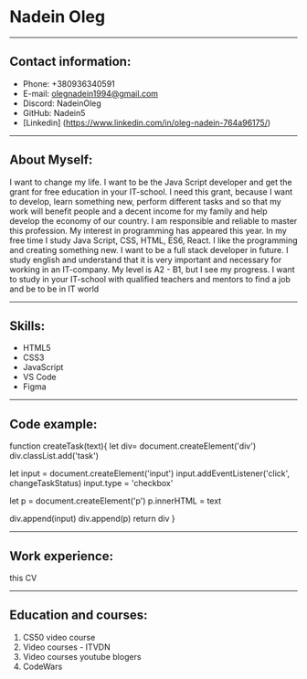 # Nadein Oleg

---

## Contact information:

- Phone: +380936340591
- E-mail: olegnadein1994@gmail.com
- Discord: NadeinOleg
- GitHub: Nadein5
- [Linkedin] (https://www.linkedin.com/in/oleg-nadein-764a96175/)

---

## About Myself:

I want to change my life.
I want to be the Java Script developer and get the grant for free education in your IT-school. I need this grant, because I want to develop, learn something new, perform different tasks and so that my work will benefit people and a decent income for my family and help develop the economy of our country.
I am responsible and reliable to master this profession. My interest in programming has appeared this year. In my free time I study Java Script, CSS, HTML, ES6, React. I like the programming and creating something new. I want to be a full stack developer in future. I study english and understand that it is very important and necessary for working in an IT-company. My level is A2 - B1, but I see my progress.
I want to study in your IT-school with qualified teachers and mentors to find a job and be to be in IT world

---

## Skills:

- HTML5
- CSS3
- JavaScript
- VS Code
- Figma

---

## Code example:

function createTask(text){
let div= document.createElement('div')
div.classList.add('task')

let input = document.createElement('input')
input.addEventListener('click', changeTaskStatus)
input.type = 'checkbox'

let p = document.createElement('p')
p.innerHTML = text

div.append(input)
div.append(p)
return div
}

---

## Work experience:

this CV

---

## Education and courses:

1. CS50 video course
2. Video courses - ITVDN
3. Video courses youtube blogers
4. CodeWars
